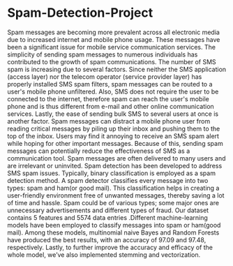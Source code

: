 # Spam-Detection-Project
Spam messages are becoming more prevalent across all electronic media due to increased internet and mobile phone usage. These messages have been a significant issue for mobile service communication services.
The simplicity of sending spam messages to numerous individuals has contributed to the growth of spam communications.
The number of SMS spam is increasing due to several factors. Since neither the SMS application (access layer) nor the telecom operator (service provider layer) has properly installed SMS spam filters, spam messages can be routed to a user's mobile phone unfiltered.
Also, SMS does not require the user to be connected to the internet, therefore spam can reach the user's mobile phone and is thus different from e-mail and other online communication services. Lastly, the ease of sending bulk SMS to several users at once is another factor.
Spam messages can distract a mobile phone user from reading critical messages by piling up their inbox and pushing them to the top of the inbox. Users may find it annoying to receive an SMS spam alert while hoping for other important messages. Because of this, sending spam messages can potentially reduce the effectiveness of SMS as a communication tool. Spam messages are often delivered to many users and are irrelevant or uninvited.
Spam detection has been developed to address SMS spam issues. Typically, binary classification is employed as a spam detection method. A spam detector classifies every message into two types: spam and ham(or good mail).
This classification helps in creating a user-friendly environment free of unwanted messages, thereby saving a lot of time and hassle.
Spam could be of various types; some major ones are unnecessary advertisements and different types of fraud. 
Our dataset contains 5 features and 5574 data entries .Different machine-learning models have been employed to classify messages into spam or ham(good mail). Among these models, multinomial naive Bayes and Random Forests have produced the best results, with an accuracy of 97.09 and 97.48, respectively. Lastly, to further improve the accuracy and efficacy of the whole model, we’ve also implemented stemming and vectorization.
